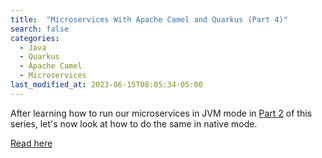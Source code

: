 ```yaml
---
title:  "Microservices With Apache Camel and Quarkus (Part 4)"
search: false
categories:
  - Java
  - Quarkus
  - Apache Camel
  - Microservices
last_modified_at: 2023-06-15T08:05:34-05:00
---
```


After learning how to run our microservices in JVM mode in [Part 2](https://dzone.com/articles/micro-services-with-apache-camel-and-quarkus-2) of this series, let's now look at how to do the same in native mode.

[Read here](https://dzone.com/articles/micro-services-with-apache-camel-and-quarkus-part)
